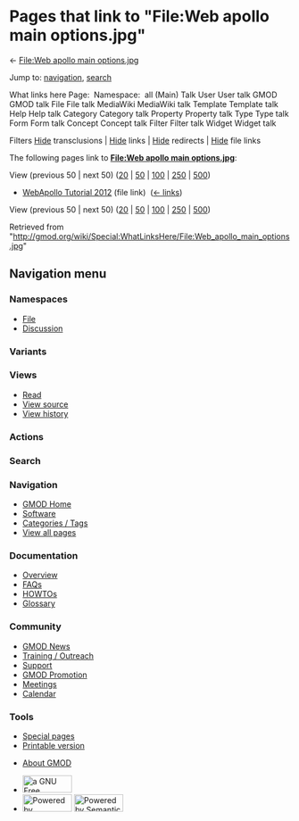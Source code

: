 <div id="mw-page-base" class="noprint">

</div>

<div id="mw-head-base" class="noprint">

</div>

<div id="content" class="mw-body" role="main">

<span id="top"></span>

<div id="mw-js-message" style="display:none;">

</div>



# <span dir="auto">Pages that link to "File:Web apollo main options.jpg"</span>

<div id="bodyContent">

<div id="contentSub">

← [File:Web apollo main
options.jpg](/wiki/File:Web_apollo_main_options.jpg "File:Web apollo main options.jpg")

</div>

<div id="jump-to-nav" class="mw-jump">

Jump to: [navigation](#mw-navigation), [search](#p-search)

</div>

<div id="mw-content-text">

What links here Page:  Namespace:  all (Main) Talk User User talk GMOD
GMOD talk File File talk MediaWiki MediaWiki talk Template Template talk
Help Help talk Category Category talk Property Property talk Type Type
talk Form Form talk Concept Concept talk Filter Filter talk Widget
Widget talk

Filters
[Hide](/mediawiki/index.php?title=Special:WhatLinksHere/File:Web_apollo_main_options.jpg&hidetrans=1 "Special:WhatLinksHere/File:Web apollo main options.jpg")
transclusions \|
[Hide](/mediawiki/index.php?title=Special:WhatLinksHere/File:Web_apollo_main_options.jpg&hidelinks=1 "Special:WhatLinksHere/File:Web apollo main options.jpg")
links \|
[Hide](/mediawiki/index.php?title=Special:WhatLinksHere/File:Web_apollo_main_options.jpg&hideredirs=1 "Special:WhatLinksHere/File:Web apollo main options.jpg")
redirects \|
[Hide](/mediawiki/index.php?title=Special:WhatLinksHere/File:Web_apollo_main_options.jpg&hideimages=1 "Special:WhatLinksHere/File:Web apollo main options.jpg")
file links

The following pages link to **[File:Web apollo main
options.jpg](/wiki/File:Web_apollo_main_options.jpg "File:Web apollo main options.jpg")**:

View (previous 50 \| next 50)
([20](/mediawiki/index.php?title=Special:WhatLinksHere/File:Web_apollo_main_options.jpg&limit=20 "Special:WhatLinksHere/File:Web apollo main options.jpg")
\|
[50](/mediawiki/index.php?title=Special:WhatLinksHere/File:Web_apollo_main_options.jpg&limit=50 "Special:WhatLinksHere/File:Web apollo main options.jpg")
\|
[100](/mediawiki/index.php?title=Special:WhatLinksHere/File:Web_apollo_main_options.jpg&limit=100 "Special:WhatLinksHere/File:Web apollo main options.jpg")
\|
[250](/mediawiki/index.php?title=Special:WhatLinksHere/File:Web_apollo_main_options.jpg&limit=250 "Special:WhatLinksHere/File:Web apollo main options.jpg")
\|
[500](/mediawiki/index.php?title=Special:WhatLinksHere/File:Web_apollo_main_options.jpg&limit=500 "Special:WhatLinksHere/File:Web apollo main options.jpg"))

- [WebApollo Tutorial
  2012](/wiki/WebApollo_Tutorial_2012 "WebApollo Tutorial 2012") (file
  link) ‎ <span class="mw-whatlinkshere-tools">([←
  links](/mediawiki/index.php?title=Special:WhatLinksHere&target=WebApollo+Tutorial+2012 "Special:WhatLinksHere"))</span>

View (previous 50 \| next 50)
([20](/mediawiki/index.php?title=Special:WhatLinksHere/File:Web_apollo_main_options.jpg&limit=20 "Special:WhatLinksHere/File:Web apollo main options.jpg")
\|
[50](/mediawiki/index.php?title=Special:WhatLinksHere/File:Web_apollo_main_options.jpg&limit=50 "Special:WhatLinksHere/File:Web apollo main options.jpg")
\|
[100](/mediawiki/index.php?title=Special:WhatLinksHere/File:Web_apollo_main_options.jpg&limit=100 "Special:WhatLinksHere/File:Web apollo main options.jpg")
\|
[250](/mediawiki/index.php?title=Special:WhatLinksHere/File:Web_apollo_main_options.jpg&limit=250 "Special:WhatLinksHere/File:Web apollo main options.jpg")
\|
[500](/mediawiki/index.php?title=Special:WhatLinksHere/File:Web_apollo_main_options.jpg&limit=500 "Special:WhatLinksHere/File:Web apollo main options.jpg"))

</div>

<div class="printfooter">

Retrieved from
"<http://gmod.org/wiki/Special:WhatLinksHere/File:Web_apollo_main_options.jpg>"

</div>

<div id="catlinks" class="catlinks catlinks-allhidden">

</div>

<div class="visualClear">

</div>

</div>

</div>

<div id="mw-navigation">

## Navigation menu

<div id="mw-head">



<div id="left-navigation">

<div id="p-namespaces" class="vectorTabs" role="navigation"
aria-labelledby="p-namespaces-label">

### Namespaces

- <span id="ca-nstab-image"><a href="/wiki/File:Web_apollo_main_options.jpg" accesskey="c"
  title="View the file page [c]">File</a></span>
- <span id="ca-talk"><a
  href="/mediawiki/index.php?title=File_talk:Web_apollo_main_options.jpg&amp;action=edit&amp;redlink=1"
  accesskey="t"
  title="Discussion about the content page [t]">Discussion</a></span>

</div>

<div id="p-variants" class="vectorMenu emptyPortlet" role="navigation"
aria-labelledby="p-variants-label">

### 

### Variants[](#)

<div class="menu">

</div>

</div>

</div>

<div id="right-navigation">

<div id="p-views" class="vectorTabs" role="navigation"
aria-labelledby="p-views-label">

### Views

- <span id="ca-view">[Read](/wiki/File:Web_apollo_main_options.jpg)</span>
- <span id="ca-viewsource"><a
  href="/mediawiki/index.php?title=File:Web_apollo_main_options.jpg&amp;action=edit"
  accesskey="e" title="This page is protected.
  You can view its source [e]">View source</a></span>
- <span id="ca-history"><a
  href="/mediawiki/index.php?title=File:Web_apollo_main_options.jpg&amp;action=history"
  accesskey="h" title="Past revisions of this page [h]">View history</a></span>

</div>

<div id="p-cactions" class="vectorMenu emptyPortlet" role="navigation"
aria-labelledby="p-cactions-label">

### Actions[](#)

<div class="menu">

</div>

</div>

<div id="p-search" role="search">

### Search

<div id="simpleSearch">

</div>

</div>

</div>

</div>

<div id="mw-panel">

<div id="p-logo" role="banner">

<a href="/wiki/Main_Page"
style="background-image: url(http://gmod.org/images/GMOD-cogs.png);"
title="Visit the main page"></a>

</div>

<div id="p-Navigation" class="portal" role="navigation"
aria-labelledby="p-Navigation-label">

### Navigation

<div class="body">

- <span id="n-GMOD-Home">[GMOD Home](/wiki/Main_Page)</span>
- <span id="n-Software">[Software](/wiki/GMOD_Components)</span>
- <span id="n-Categories-.2F-Tags">[Categories /
  Tags](/wiki/Categories)</span>
- <span id="n-View-all-pages">[View all
  pages](/wiki/Special:AllPages)</span>

</div>

</div>

<div id="p-Documentation" class="portal" role="navigation"
aria-labelledby="p-Documentation-label">

### Documentation

<div class="body">

- <span id="n-Overview">[Overview](/wiki/Overview)</span>
- <span id="n-FAQs">[FAQs](/wiki/Category:FAQ)</span>
- <span id="n-HOWTOs">[HOWTOs](/wiki/Category:HOWTO)</span>
- <span id="n-Glossary">[Glossary](/wiki/Glossary)</span>

</div>

</div>

<div id="p-Community" class="portal" role="navigation"
aria-labelledby="p-Community-label">

### Community

<div class="body">

- <span id="n-GMOD-News">[GMOD News](/wiki/GMOD_News)</span>
- <span id="n-Training-.2F-Outreach">[Training /
  Outreach](/wiki/Training_and_Outreach)</span>
- <span id="n-Support">[Support](/wiki/Support)</span>
- <span id="n-GMOD-Promotion">[GMOD
  Promotion](/wiki/GMOD_Promotion)</span>
- <span id="n-Meetings">[Meetings](/wiki/Meetings)</span>
- <span id="n-Calendar">[Calendar](/wiki/Calendar)</span>

</div>

</div>

<div id="p-tb" class="portal" role="navigation"
aria-labelledby="p-tb-label">

### Tools

<div class="body">

- <span id="t-specialpages"><a href="/wiki/Special:SpecialPages" accesskey="q"
  title="A list of all special pages [q]">Special pages</a></span>
- <span id="t-print"><a
  href="/mediawiki/index.php?title=Special:WhatLinksHere/File:Web_apollo_main_options.jpg&amp;printable=yes"
  rel="alternate" accesskey="p"
  title="Printable version of this page [p]">Printable version</a></span>

</div>

</div>

</div>

</div>

<div id="footer" role="contentinfo">

- <span id="footer-places-about">[About
  GMOD](/wiki/GMOD:About "GMOD:About")</span>

<!-- -->

- <span id="footer-copyrightico">[<img src="http://www.gnu.org/graphics/gfdl-logo-small.png" width="88"
  height="31" alt="a GNU Free Documentation License" />](http://www.gnu.org/licenses/fdl-1.3.html)</span>
- <span id="footer-poweredbyico">[<img src="/mediawiki/skins/common/images/poweredby_mediawiki_88x31.png"
  width="88" height="31" alt="Powered by MediaWiki" />](//www.mediawiki.org/)
  [<img
  src="/mediawiki/extensions/SemanticMediaWiki/includes/../resources/images/smw_button.png"
  width="88" height="31" alt="Powered by Semantic MediaWiki" />](https://www.semantic-mediawiki.org/wiki/Semantic_MediaWiki)</span>

<div style="clear:both">

</div>

</div>
